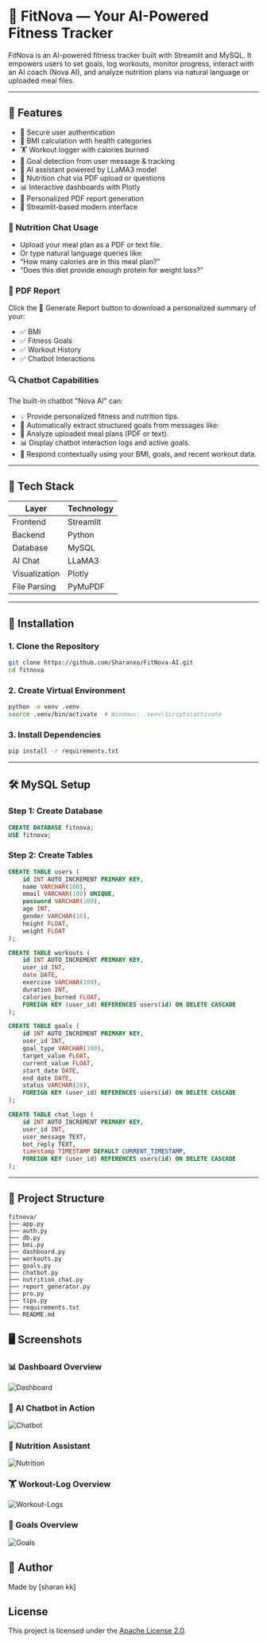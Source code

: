 # 💪 FitNova — Your AI-Powered Fitness Tracker 

FitNova is an AI-powered fitness tracker built with Streamlit and MySQL. It empowers users to set goals, log workouts, monitor progress, interact with an AI coach (Nova AI), and analyze nutrition plans via natural language or uploaded meal files.

---

## 🧩 Features

- 🔐 Secure user authentication
- 🧮 BMI calculation with health categories
- 🏋️ Workout logger with calories burned
- 🎯 Goal detection from user message & tracking
- 🤖 AI assistant powered by LLaMA3 model
- 🥗 Nutrition chat via PDF upload or questions
- 📊 Interactive dashboards with Plotly
- 📄 Personalized PDF report generation
- 🎨 Streamlit-based modern interface


### 🥗 Nutrition Chat Usage

- Upload your meal plan as a PDF or text file.
- Or type natural language queries like:
- “How many calories are in this meal plan?”
- “Does this diet provide enough protein for weight loss?”

### 📄 PDF Report

Click the 📄 Generate Report button to download a personalized summary of your:
- ✅ BMI
- ✅ Fitness Goals
- ✅ Workout History
- ✅ Chatbot Interactions

### 🔍 Chatbot Capabilities

The built-in chatbot "Nova AI" can:
- 💡 Provide personalized fitness and nutrition tips.
- 🎯 Automatically extract structured goals from messages like:
- 🥗 Analyze uploaded meal plans (PDF or text).
- 📊 Display chatbot interaction logs and active goals.
- 🧠 Respond contextually using your BMI, goals, and recent workout data.

---


## 🚀 Tech Stack

| Layer         | Technology     |
|---------------|----------------|
| Frontend      | Streamlit      |
| Backend       | Python          |
| Database      | MySQL          |
| AI Chat       | LLaMA3 |
| Visualization | Plotly         |
| File Parsing  | PyMuPDF        |

---

## 🔧 Installation

### 1. Clone the Repository

```bash
git clone https://github.com/Sharanxo/FitNova-AI.git
cd fitnova
```

### 2. Create Virtual Environment

```bash
python -m venv .venv
source .venv/bin/activate  # Windows: .venv\Scripts\activate
```

### 3. Install Dependencies

```bash
pip install -r requirements.txt
```

---

## 🛠 MySQL Setup

### Step 1: Create Database

```sql
CREATE DATABASE fitnova;
USE fitnova;
```

### Step 2: Create Tables

```sql
CREATE TABLE users (
    id INT AUTO_INCREMENT PRIMARY KEY,
    name VARCHAR(100),
    email VARCHAR(100) UNIQUE,
    password VARCHAR(100),
    age INT,
    gender VARCHAR(10),
    height FLOAT,
    weight FLOAT
);

CREATE TABLE workouts (
    id INT AUTO_INCREMENT PRIMARY KEY,
    user_id INT,
    date DATE,
    exercise VARCHAR(100),
    duration INT,
    calories_burned FLOAT,
    FOREIGN KEY (user_id) REFERENCES users(id) ON DELETE CASCADE
);

CREATE TABLE goals (
    id INT AUTO_INCREMENT PRIMARY KEY,
    user_id INT,
    goal_type VARCHAR(100),
    target_value FLOAT,
    current_value FLOAT,
    start_date DATE,
    end_date DATE,
    status VARCHAR(20),
    FOREIGN KEY (user_id) REFERENCES users(id) ON DELETE CASCADE
);

CREATE TABLE chat_logs (
    id INT AUTO_INCREMENT PRIMARY KEY,
    user_id INT,
    user_message TEXT,
    bot_reply TEXT,
    timestamp TIMESTAMP DEFAULT CURRENT_TIMESTAMP,
    FOREIGN KEY (user_id) REFERENCES users(id) ON DELETE CASCADE
);
```

---

## 📁 Project Structure

```
fitnova/
├── app.py
├── auth.py
├── db.py
├── bmi.py
├── dashboard.py
├── workouts.py
├── goals.py
├── chatbot.py
├── nutrition_chat.py
├── report_generator.py
├── pro.py
├── tips.py
├── requirements.txt
└── README.md
```

## 🖥️ Screenshots

### 📊 Dashboard Overview
![Dashboard](Demo/Dashboard.png)

### 🤖 AI Chatbot in Action
![Chatbot](Demo/Nova-AI.png)

### 🥗 Nutrition Assistant
![Nutrition](Demo/Nutrition-Assistant.png)

### 🏋️ Workout-Log Overview
![Workout-Logs](Demo/Workout-Log.png)

### 🎯 Goals Overview
![Goals](Demo/Goals.png)


## 👤 Author

Made by [sharan kk]  


## License

This project is licensed under the [Apache License 2.0](LICENSE).

